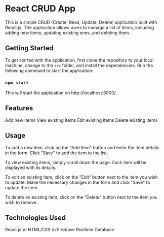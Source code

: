 # React CRUD App

This is a simple CRUD (Create, Read, Update, Delete) application built with React.js. The application allows users to manage a list of items, including adding new items, updating existing ones, and deleting them.

## Getting Started

To get started with the application, first clone the repository to your local machine, change to the `src` folder, and install the dependencies. Run the following command to start the application:

### `npm start`

This will start the application on http://localhost:3000/.

## Features

Add new items
View existing items
Edit existing items
Delete existing items

## Usage
To add a new item, click on the "Add Item" button and enter the item details in the form. Click "Save" to add the item to the list.

To view existing items, simply scroll down the page. Each item will be displayed with its details.

To edit an existing item, click on the "Edit" button next to the item you wish to update. Make the necessary changes in the form and click "Save" to update the item.

To delete an existing item, click on the "Delete" button next to the item you wish to remove.

## Technologies Used
React.js \n
HTML/CSS \n
Firebase Realtime Database
